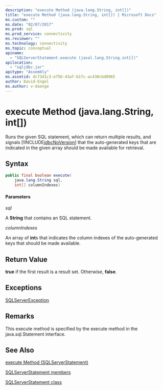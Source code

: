 ```yaml
---
description: "execute Method (java.lang.String, int[])"
title: "execute Method (java.lang.String, int[]) | Microsoft Docs"
ms.custom: ""
ms.date: "02/07/2017"
ms.prod: sql
ms.prod_service: connectivity
ms.reviewer: ""
ms.technology: connectivity
ms.topic: conceptual
apiname: 
  - "SQLServerStatement.execute (javal.lang.String.int[])"
apilocation: 
  - "sqljdbc.jar"
apitype: "Assembly"
ms.assetid: dc73d1c3-e756-43af-b1fc-ac438cbd0965
author: David-Engel
ms.author: v-daenge
---
```

# execute Method (java.lang.String, int[])

  Runs the given SQL statement, which can return multiple results, and signals [!INCLUDE[jdbcNoVersion](../../../includes/jdbcnoversion_md.md)] that the auto-generated keys that are indicated in the given array should be made available for retrieval.

## Syntax

```Java
public final boolean execute(
	java.lang.String sql,
	int[] columnIndexes)
```

#### Parameters
*sql*

A **String** that contains an SQL statement.

*columnIndexes*

An array of **int**s that indicates the column indexes of the auto-generated keys that should be made available.

## Return Value
**true** if the first result is a result set. Otherwise, **false**.
  
## Exceptions
[SQLServerException](./sqlserverexception-class.md)

## Remarks
This execute method is specified by the execute method in the java.sql.Statement interface.

## See Also

[execute Method &#40;SQLServerStatement&#41;](./execute-method-sqlserverstatement.md)

[SQLServerStatement members](./sqlserverstatement-members.md)

[SQLServerStatement class](./sqlserverstatement-class.md)
